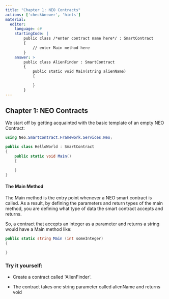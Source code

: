 ```yaml
---
title: "Chapter 1: NEO Contracts"
actions: ['checkAnswer', 'hints']
material: 
  editor:
    language: c#
    startingCode: |
        public class /*enter contract name here*/ : SmartContract
        {
	        // enter Main method here
        }
    answer: > 
        public class AlienFinder : SmartContract
        {
            public static void Main(string alienName)
            {

            }
        }
---
```



## Chapter 1: NEO Contracts

We start off by getting acquainted with the basic template of an empty NEO Contract:

```c#
using Neo.SmartContract.Framework.Services.Neo;

public class HelloWorld : SmartContract
{
    public static void Main()
    {

    }
}
```
#### The Main Method

The Main method is the entry point whenever a NEO smart contract is called. As a result, by defining the parameters and return types of the main method, you are defining what type of data the smart contract accepts and returns. 

So, a contract that accepts an integer as a parameter and returns a string would have a Main method like: 

```c#
public static string Main (int someInteger) 
{
  
}
```



### Try it yourself: 

- Create a contract called 'AlienFinder'. 


- The contract takes one string parameter called alienName and returns void


